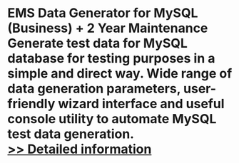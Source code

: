 # EMS Data Generator for MySQL (Business) + 2 Year Maintenance<br />Generate test data for MySQL database for testing purposes in a simple and direct way. Wide range of data generation parameters, user-friendly wizard interface and useful console utility to automate MySQL test data generation.<br />[>> Detailed information](https://secure.shareit.com/shareit/product.html?productid=300067879&affiliateid=200057808)